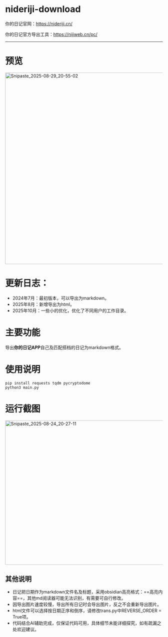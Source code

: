 # nideriji-download
你的日记官网：https://nideriji.cn/

你的日记官方导出工具：https://nijiweb.cn/pc/


---
# 预览
<img width="808" height="613" alt="Snipaste_2025-08-29_20-55-02" src="https://github.com/user-attachments/assets/7e69a890-25b1-4f47-93d3-77cd4cf28052" />

# 更新日志：
- 2024年7月：最初版本，可以导出为markdown。
- 2025年8月：新增导出为html。
- 2025年10月：一些小的优化，优化了不同用户的工作目录。


# 主要功能
导出**你的日记APP**自己及匹配搭档的日记为markdown格式。

# 使用说明
```
pip install requests tqdm pycryptodome
python3 main.py
```


# 运行截图
<img width="767" height="462" alt="Snipaste_2025-08-24_20-27-11" src="https://github.com/user-attachments/assets/bc7e4389-7f9d-41cf-b337-a5e71ee8dff8" />


## 其他说明
- 日记把日期作为markdown文件名及标题，采用obsidian高亮格式：==高亮内容==，其他md阅读器可能无法识别，有需要可自行修改。
- 因导出图片速度较慢，导出所有日记时会导出图片，反之不会重新导出图片。
- html文件可以选择按日期正序和倒序，请修改trans.py中REVERSE_ORDER = True项。
- 代码结合AI辅助完成，仅保证代码可用，具体细节未能详细探究，如有疏漏之处欢迎建议。


